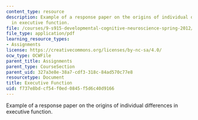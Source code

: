 ```yaml
---
content_type: resource
description: Example of a response paper on the origins of individual differences
  in executive function.
file: /courses/9-s915-developmental-cognitive-neuroscience-spring-2012/f737e8bdcf54f0ed0845f5d6c40d9166_MIT9_S915S12_sample_wk10.pdf
file_type: application/pdf
learning_resource_types:
- Assignments
license: https://creativecommons.org/licenses/by-nc-sa/4.0/
ocw_type: OCWFile
parent_title: Assignments
parent_type: CourseSection
parent_uid: 327a3e8e-38a7-cdf3-318c-84ad570c77e8
resourcetype: Document
title: Executive Function
uid: f737e8bd-cf54-f0ed-0845-f5d6c40d9166
---
```

Example of a response paper on the origins of individual differences in executive function.